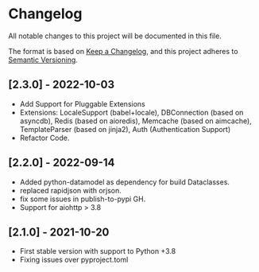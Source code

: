 # Changelog

All notable changes to this project will be documented in this file.

The format is based on [Keep a Changelog](https://keepachangelog.com/en/1.0.0/), and this
project adheres to [Semantic Versioning](https://semver.org/spec/v2.0.0.html).

## [2.3.0] - 2022-10-03
* Add Support for Pluggable Extensions
* Extensions: LocaleSupport (babel+locale), DBConnection (based on asyncdb), Redis (based on aioredis), Memcache (based on aimcache), TemplateParser (based on jinja2), Auth (Authentication Support)
* Refactor Code.

## [2.2.0] - 2022-09-14
* Added python-datamodel as dependency for build Dataclasses.
* replaced rapidjson with orjson.
* fix some issues in publish-to-pypi GH.
* Support for aiohttp > 3.8

## [2.1.0] - 2021-10-20
* First stable version with support to Python +3.8
* Fixing issues over pyproject.toml
